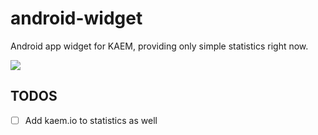 # android-widget
Android app widget for KAEM, providing only simple statistics right now.

![](https://github.com/KAEM/android-widget/blob/master/kaem_widget_ss.png)

## TODOS
- [ ] Add kaem.io to statistics as well
